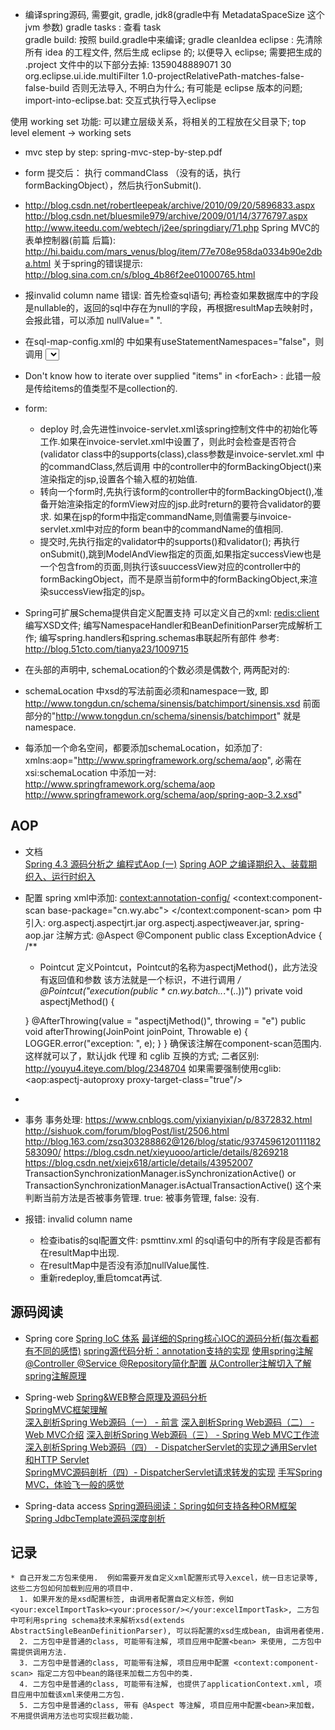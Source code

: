 * 编译spring源码,  需要git, gradle,   jdk8(gradle中有 MetadataSpaceSize 这个jvm 参数)
gradle tasks : 查看 task  
gradle build:  按照 build.gradle中来编译;
gradle cleanIdea eclipse :  先清除所有 idea 的工程文件, 然后生成 eclipse 的; 以便导入 eclipse;
需要把生成的 .project 文件中的以下部分去掉: 
     <linkedResources/>
     <filteredResources>
          <filter>
               <id>1359048889071</id>
               <name></name>
               <type>30</type>
               <matcher>
                    <id>org.eclipse.ui.ide.multiFilter</id>
                    <arguments>1.0-projectRelativePath-matches-false-false-build</arguments>
               </matcher>
          </filter>
     </filteredResources>
否则无法导入, 不明白为什么;  有可能是 eclipse 版本的问题;
import-into-eclipse.bat:  交互式执行导入eclipse

使用 working set 功能: 可以建立层级关系，将相关的工程放在父目录下;   top level element -> working sets


* mvc step by step:  spring-mvc-step-by-step.pdf
* form 提交后： 执行 commandClass （没有的话，执行formBackingObject），然后执行onSubmit().
* http://blog.csdn.net/robertleepeak/archive/2010/09/20/5896833.aspx
  http://blog.csdn.net/bluesmile979/archive/2009/01/14/3776797.aspx
  http://www.iteedu.com/webtech/j2ee/springdiary/71.php
Spring MVC的表单控制器(前篇 后篇): http://hi.baidu.com/mars_venus/blog/item/77e708e958da0334b90e2dba.html
  关于spring的错误提示:   http://blog.sina.com.cn/s/blog_4b86f2ee01000765.html

* 报invalid column name 错误:    首先检查sql语句;   再检查如果数据库中的字段是nullable的，返回的sql中存在为null的字段，再根据resultMap去映射时，会报此错，可以添加 nullValue=" ".
* 在sql-map-config.xml的 <settings> </settings>中如果有useStatementNamespaces="false"，则调用 
<select id="queryAInvByObject" resultMap="result"> 这样的语句时可以直接写queryAInvByObject,  否则需要<sqlMap namespace="Psmtainv">  "Psmtainv.queryAInvByObject"才可以,默认为true.
* Don't know how to iterate over supplied "items" in &lt;forEach&gt;    :  此错一般是传给items的值类型不是collection的.

* form:
  * deploy 时,会先进性invoice-servlet.xml该spring控制文件中的初始化等工作.如果在invoice-servlet.xml中设置了<property name="validator">，则此时会检查是否符合(validator class中的supports(class),class参数是invoice-servlet.xml 中的commandClass,然后调用 <bean class=""> 中的controller中的formBackingObject()来渲染<property name="formView">指定的jsp,设置各个输入框的初始值.
  * 转向一个form时,先执行该form的controller中的formBackingObject(),准备开始渲染指定的formView对应的jsp.此时return的要符合validator的要求.
    如果在jsp的form中指定commandName,则值需要与invoice-servlet.xml中对应的form bean中的commandName的值相同.
  * 提交时,先执行指定的validator中的supports()和validator();
    再执行onSubmit(),跳到ModelAndView指定的页面,如果指定successView也是一个包含from的页面,则执行该suuccessView对应的controller中的formBackingObject，而不是原当前form中的formBackingObject,来渲染successView指定的jsp。

* Spring可扩展Schema提供自定义配置支持
  可以定义自己的xml:  <redis:client> 
  编写XSD文件;
  编写NamespaceHandler和BeanDefinitionParser完成解析工作;
  编写spring.handlers和spring.schemas串联起所有部件
  参考: http://blog.51cto.com/tianya23/1009715


*  在头部的声明中, schemaLocation的个数必须是偶数个, 两两配对的:
<beans xmlns="http://www.springframework.org/schema/beans"
       xmlns:xsi="http://www.w3.org/2001/XMLSchema-instance"
       xmlns:context="http://www.springframework.org/schema/context"
       xsi:schemaLocation="http://www.springframework.org/schema/beans http://www.springframework.org/schema/beans/spring-beans-3.2.xsd
    http://www.springframework.org/schema/context http://www.springframework.org/schema/context/spring-context-3.2.xsd"
       default-autowire="byName">
  * schemaLocation 中xsd的写法前面必须和namespace一致, 即 http://www.tongdun.cn/schema/sinensis/batchimport/sinensis.xsd 前面部分的"http://www.tongdun.cn/schema/sinensis/batchimport" 就是namespace.

  * 每添加一个命名空间，都要添加schemaLocation，如添加了: xmlns:aop="http://www.springframework.org/schema/aop", 必需在xsi:schemaLocation 中添加一对: http://www.springframework.org/schema/aop http://www.springframework.org/schema/aop/spring-aop-3.2.xsd"

## AOP ##
  * 文档  
  [Spring 4.3 源码分析之 编程式Aop (一)](https://www.jianshu.com/p/5005215f522e) 
  [Spring AOP 之编译期织入、装载期织入、运行时织入](https://blog.csdn.net/wenbingoon/article/details/22888619) 
  
  * 配置
  spring xml中添加: 
  <context:annotation-config/>
    <context:component-scan base-package="cn.wy.abc">
  </context:component-scan>
  pom 中引入: org.aspectj.aspectjrt.jar org.aspectj.aspectjweaver.jar, spring-aop.jar
  注解方式: 
  @Aspect
@Component
public class ExceptionAdvice {
    /**
     * Pointcut 定义Pointcut，Pointcut的名称为aspectjMethod()，此方法没有返回值和参数 该方法就是一个标识，不进行调用
     */
    @Pointcut("execution(public * cn.wy.batch..*.*(..))")
    private void aspectjMethod() {

    }
    @AfterThrowing(value = "aspectjMethod()", throwing = "e")
    public void afterThrowing(JoinPoint joinPoint, Throwable e) {
        LOGGER.error("exception: ", e);
    }
}
   确保该注解在component-scan范围内.
   这样就可以了，默认jdk 代理 和 cglib 互换的方式;  二者区别: http://youyu4.iteye.com/blog/2348704
   如果需要强制使用cglib: <aop:aspectj-autoproxy proxy-target-class="true"/>
 * 

* 事务
  事务处理: 
  https://www.cnblogs.com/yixianyixian/p/8372832.html
  http://sishuok.com/forum/blogPost/list/2506.html
  http://blog.163.com/zsq303288862@126/blog/static/9374596120111182583090/
  https://blog.csdn.net/xieyuooo/article/details/8269218
  https://blog.csdn.net/xiejx618/article/details/43952007
  TransactionSynchronizationManager.isSynchronizationActive()  or  TransactionSynchronizationManager.isActualTransactionActive()
  这个来判断当前方法是否被事务管理.  true: 被事务管理, false: 没有.



* 报错: invalid column name
  * 检查ibatis的sql配置文件: psmttinv.xml 的sql语句中的所有字段是否都有在resultMap中出现.
  * 在resultMap中是否没有添加nullValue属性.
  * 重新redeploy,重启tomcat再试.

## 源码阅读 ##
  * Spring core
    [Spring IoC 体系](https://www.cnblogs.com/yuanfuqiang/p/5834496.html)
    [最详细的Spring核心IOC的源码分析(每次看都有不同的感悟)](https://blog.csdn.net/nuomizhende45/article/details/81158383)
    [spring源代码分析：annotation支持的实现](https://shmilyaw-hotmail-com.iteye.com/blog/2424156)
    [使用spring注解@Controller @Service @Repository简化配置](https://www.cnblogs.com/1016882435AIDA/p/5967358.html)
    [从Controller注解切入了解spring注解原理](https://blog.csdn.net/jack_wang001/article/details/78781588)

  * Spring-web
    [Spring&WEB整合原理及源码分析](https://blog.csdn.net/uftjtt/article/details/80351102)  
    [SpringMVC框架理解](https://blog.csdn.net/litianxiang_kaola/article/details/79169148)  
    [深入剖析Spring Web源码（一） - 前言](https://blog.csdn.net/uftjtt/article/details/80281199)
    [深入剖析Spring Web源码（二） - Web MVC介绍](https://blog.csdn.net/uftjtt/article/details/80281383)
    [深入剖析Spring Web源码（三） - Spring Web MVC工作流](https://blog.csdn.net/uftjtt/article/details/80281437)
    [深入剖析Spring Web源码（四） - DispatcherServlet的实现之通用Servlet和HTTP Servlet](https://blog.csdn.net/uftjtt/article/details/80281753)  
    [SpringMVC源码剖析（四）- DispatcherServlet请求转发的实现](https://blog.csdn.net/wudiazu/article/details/78241709)
    [手写Spring MVC，体验飞一般的感觉](https://blog.csdn.net/qq_41699100/article/details/81747582) 
     
  * Spring-data access
    [Spring源码阅读：Spring如何支持各种ORM框架](http://www.mamicode.com/info-detail-145143.html)
    [Spring JdbcTemplate源码深度剖析](https://blog.csdn.net/weixin_39723544/article/details/79907375)
  
  ## 记录 ##
    * 自己开发二方包来使用.  例如需要开发自定义xml配置形式导入excel，统一日志记录等, 这些二方包如何加载到应用的项目中.
      1. 如果开发的是xsd配置标签, 由调用者配置自定义标签，例如<your:excelImportTask><your:processor/></your:excelImportTask>, 二方包中可利用spring schema技术来解析xsd(extends AbstractSingleBeanDefinitionParser), 可以将配置的xsd生成bean, 由调用者使用.
      2. 二方包中是普通的class, 可能带有注解, 项目应用中配置<bean> 来使用, 二方包中需提供调用方法.
      3. 二方包中是普通的class, 可能带有注解, 项目应用中配置 <context:component-scan> 指定二方包中bean的路径来加载二方包中的类.
      4. 二方包中是普通的class, 可能带有注解, 也提供了applicationContext.xml, 项目应用中加载该xml来使用二方包.
      5. 二方包中是普通的class, 带有 @Aspect 等注解, 项目应用中配置<bean>来加载，不用提供调用方法也可实现拦截功能.
